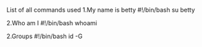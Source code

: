 List of all commands used
1.My name is betty
#!/bin/bash
su betty

2.Who am I
#!/bin/bash
whoami

2.Groups
#!/bin/bash
id -G


